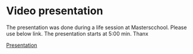 # Video presentation

The presentation was done during a life session at Masterscchool. Please use below link. The presentation starts at 5:00 min. Thanx

[Presentation](https://masterschool.zoom.us/rec/play/X7ZpbiWAlvdlKPUe4erVQCWGT-_C73C-lVDPrsr6LU1PFyY2a-CxYK7TUKinXl6Um440d-1Sb1Ae48UX.3gRgdYAeQ3freFfF)